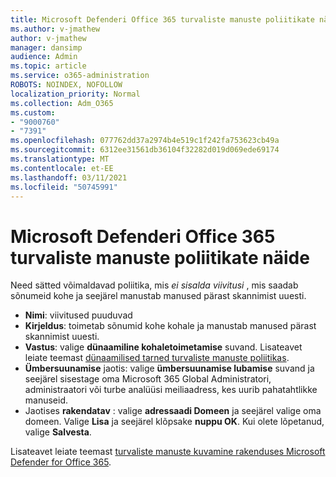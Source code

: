 ```yaml
---
title: Microsoft Defenderi Office 365 turvaliste manuste poliitikate näide
ms.author: v-jmathew
author: v-jmathew
manager: dansimp
audience: Admin
ms.topic: article
ms.service: o365-administration
ROBOTS: NOINDEX, NOFOLLOW
localization_priority: Normal
ms.collection: Adm_O365
ms.custom:
- "9000760"
- "7391"
ms.openlocfilehash: 077762dd37a2974b4e519c1f242fa753623cb49a
ms.sourcegitcommit: 6312ee31561db36104f32282d019d069ede69174
ms.translationtype: MT
ms.contentlocale: et-EE
ms.lasthandoff: 03/11/2021
ms.locfileid: "50745991"
---
```

# <a name="example-microsoft-defender-for-office-365-safe-attachment-policy"></a>Microsoft Defenderi Office 365 turvaliste manuste poliitikate näide

Need sätted võimaldavad poliitika, mis *ei sisalda viivitusi* , mis saadab sõnumeid kohe ja seejärel manustab manused pärast skannimist uuesti.

- **Nimi**: viivitused puuduvad
- **Kirjeldus**: toimetab sõnumid kohe kohale ja manustab manused pärast skannimist uuesti.
- **Vastus**: valige **dünaamiline kohaletoimetamise** suvand. Lisateavet leiate teemast [dünaamilised tarned turvaliste manuste poliitikas](https://go.microsoft.com/fwlink/?linkid=2092328).
- **Ümbersuunamise** jaotis: valige **ümbersuunamise lubamise** suvand ja seejärel sisestage oma Microsoft 365 Global Administratori, administraatori või turbe analüüsi meiliaadress, kes uurib pahatahtlikke manuseid.
- Jaotises **rakendatav** : valige **adressaadi Domeen** ja seejärel valige oma domeen. Valige **Lisa** ja seejärel klõpsake **nuppu OK**. Kui olete lõpetanud, valige **Salvesta**.

Lisateavet leiate teemast [turvaliste manuste kuvamine rakenduses Microsoft Defender for Office 365](https://go.microsoft.com/fwlink/?linkid=2092213).
